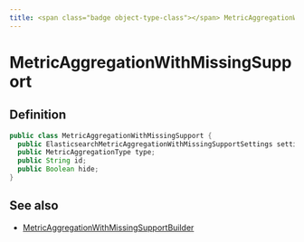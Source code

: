 ```yaml
---
title: <span class="badge object-type-class"></span> MetricAggregationWithMissingSupport
---
```

# <span class="badge object-type-class"></span> MetricAggregationWithMissingSupport

## Definition

```java
public class MetricAggregationWithMissingSupport {
  public ElasticsearchMetricAggregationWithMissingSupportSettings settings;
  public MetricAggregationType type;
  public String id;
  public Boolean hide;
}
```
## See also

 * <span class="badge builder"></span> [MetricAggregationWithMissingSupportBuilder](./builder-MetricAggregationWithMissingSupportBuilder.md)
